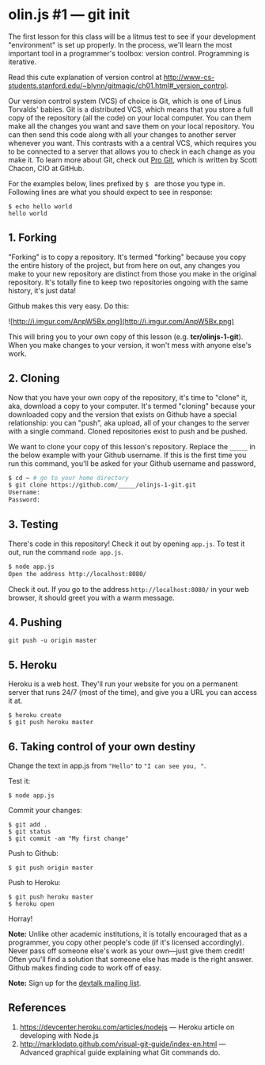 # olin.js #1 — git init

The first lesson for this class will be a litmus test to see if your development "environment" is set up properly. In the process, we'll learn the most important tool in a programmer's toolbox: version control. Programming is iterative.

Read this cute explanation of version control at <http://www-cs-students.stanford.edu/~blynn/gitmagic/ch01.html#_version_control>.

Our version control system (VCS) of choice is Git, which is one of Linus Torvalds' babies. Git is a distributed VCS, which means that you store a full copy of the repository (all the code) on your local computer.  You can them make all the changes you want and save them on your local repository. You can then send this code along with all your changes to another server whenever you want. This contrasts with a a central VCS, which requires you to be connected to a server that allows you to check in each change as you make it.  To learn more about Git, check out [Pro Git](http://git-scm.com/book), which is written by Scott Chacon, CIO at GitHub.

For the examples below, lines prefixed by `$ ` are those you type in. Following lines are what you should expect to see in response:

```
$ echo hello world
hello world
```

## 1. Forking

"Forking" is to copy a repository. It's termed "forking" because you copy the entire history of the project, but from here on out, any changes you make to your new repository are distinct from those you make in the original repository. It's totally fine to keep two repositories ongoing with the same history, it's just data! 

Github makes this very easy. Do this:

![http://i.imgur.com/AnpW5Bx.png](http://i.imgur.com/AnpW5Bx.png)

This will bring you to your own copy of this lesson (e.g. **tcr/olinjs-1-git**). When you make changes to your version, it won't mess with anyone else's work.

## 2. Cloning

Now that you have your own copy of the repository, it's time to "clone" it, aka, download a copy to your computer. It's termed "cloning" because your downloaded copy and the version that exists on Github have a special relationship: you can "push", aka upload, all of your changes to the server with a single command. Cloned repositories exist to push and be pushed.

We want to clone your copy of this lesson's repository. Replace the `_____` in the below example with your Github username. If this is the first time you run this command, you'll be asked for your Github username and password,

```sh
$ cd ~ # go to your home directory
$ git clone https://github.com/_____/olinjs-1-git.git
Username:
Password:
```

## 3. Testing

There's code in this repository! Check it out by opening `app.js`. To test it out, run the command `node app.js`.

```sh
$ node app.js
Open the address http://localhost:8080/
```

Check it out. If you go to the address `http://localhost:8080/` in your web browser, it should greet you with a warm message.

## 4. Pushing

```
git push -u origin master
```

## 5. Heroku

Heroku is a web host. They'll run your website for you on a permanent server that runs 24/7 (most of the time), and give you a URL you can access it at.

```
$ heroku create
$ git push heroku master
```

## 6. Taking control of your own destiny

Change the text in app.js from `"Hello"` to `"I can see you, "`.

Test it:

```
$ node app.js
```

Commit your changes:

```
$ git add .
$ git status
$ git commit -am "My first change"
```

Push to Github:

```
$ git push origin master
```

Push to Heroku:

```
$ git push heroku master
$ heroku open
```

Horray!

**Note:** Unlike other academic institutions, it is totally encouraged that as a programmer, you copy other people's code (if it's licensed accordingly). Never pass off someone else's work as your own—just give them credit! Often you'll find a solution that someone else has made is the right answer. Github makes finding code to work off of easy. 

**Note:** Sign up for the [devtalk mailing list](https://lists.olin.edu/mailman/listinfo/devtalk).

## References

1. <https://devcenter.heroku.com/articles/nodejs> — Heroku article on developing with Node.js
2. <http://marklodato.github.com/visual-git-guide/index-en.html> — Advanced graphical guide explaining what Git commands do.
